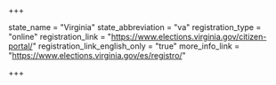 +++

state_name = "Virginia"
state_abbreviation = "va"
registration_type = "online"
registration_link = "https://www.elections.virginia.gov/citizen-portal/"
registration_link_english_only = "true"
more_info_link = "https://www.elections.virginia.gov/es/registro/"

+++